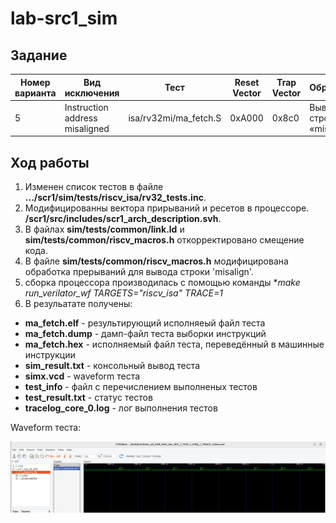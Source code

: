 # lab-src1_sim

## Задание
| Номер варианта  | Вид исключения | Тест | Reset Vector | Trap Vector | Обработчик |
| --- | --- | --- | --- | --- | --- |
| 5  | Instruction address misaligned  | isa/rv32mi/ma_fetch.S | 0xA000 | 0x8c0 | Вывод строки «misalign»|

## Ход работы
1. Изменен список тестов в файле **.../scr1/sim/tests/riscv_isa/rv32_tests.inc**.
2. Модифицированны вектора прирываний и ресетов в процессоре. **/scr1/src/includes/scr1_arch_description.svh**.
3. В файлах **sim/tests/common/link.ld** и **sim/tests/common/riscv_macros.h** откорректировано смещение кода.
4. В файле **sim/tests/common/riscv_macros.h** модифицирована обработка прерываний для вывода строки 'misalign'.
5. сборка процессора производилась с помощью команды **make run_verilator_wf TARGETS="riscv_isa"  TRACE=1*
6. В резульатате получены:
- **ma_fetch.elf** - результирующий исполняеый файл теста
- **ma_fetch.dump** - дамп-файл теста выборки инструкций
- **ma_fetch.hex** - исполняемый файл теста, переведённый в машинные инструкции
- **sim_result.txt** - консольный вывод теста
- **simx.vcd** - waveform теста
- **test_info** - файл с перечислением выполненых тестов
- **test_result.txt** - статус тестов
- **tracelog_core_0.log** - лог выполнения тестов

Waveform теста:

![alt text](1.png "Рисунок 1")
